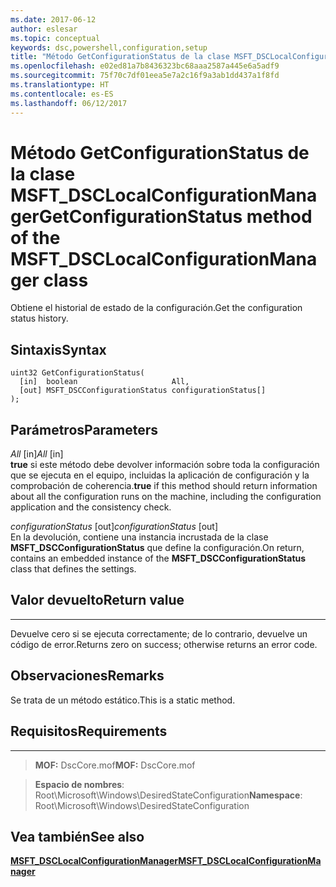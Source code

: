 ```yaml
---
ms.date: 2017-06-12
author: eslesar
ms.topic: conceptual
keywords: dsc,powershell,configuration,setup
title: "Método GetConfigurationStatus de la clase MSFT_DSCLocalConfigurationManager"
ms.openlocfilehash: e02ed81a7b8436323bc68aaa2587a445e6a5adf9
ms.sourcegitcommit: 75f70c7df01eea5e7a2c16f9a3ab1dd437a1f8fd
ms.translationtype: HT
ms.contentlocale: es-ES
ms.lasthandoff: 06/12/2017
---
```

# <a name="getconfigurationstatus-method-of-the-msftdsclocalconfigurationmanager-class"></a><span data-ttu-id="624d6-103">Método GetConfigurationStatus de la clase MSFT_DSCLocalConfigurationManager</span><span class="sxs-lookup"><span data-stu-id="624d6-103">GetConfigurationStatus method of the MSFT_DSCLocalConfigurationManager class</span></span>

<span data-ttu-id="624d6-104">Obtiene el historial de estado de la configuración.</span><span class="sxs-lookup"><span data-stu-id="624d6-104">Get the configuration status history.</span></span>

<a name="syntax"></a><span data-ttu-id="624d6-105">Sintaxis</span><span class="sxs-lookup"><span data-stu-id="624d6-105">Syntax</span></span>
------

```mof
uint32 GetConfigurationStatus(
  [in]  boolean                     All,
  [out] MSFT_DSCConfigurationStatus configurationStatus[]
);
```

<a name="parameters"></a><span data-ttu-id="624d6-106">Parámetros</span><span class="sxs-lookup"><span data-stu-id="624d6-106">Parameters</span></span>
----------

<span data-ttu-id="624d6-107">*All* \[in\]</span><span class="sxs-lookup"><span data-stu-id="624d6-107">*All* \[in\]</span></span>  
<span data-ttu-id="624d6-108">**true** si este método debe devolver información sobre toda la configuración que se ejecuta en el equipo, incluidas la aplicación de configuración y la comprobación de coherencia.</span><span class="sxs-lookup"><span data-stu-id="624d6-108">**true** if this method should return information about all the configuration runs on the machine, including the configuration application and the consistency check.</span></span>

<span data-ttu-id="624d6-109">*configurationStatus* \[out\]</span><span class="sxs-lookup"><span data-stu-id="624d6-109">*configurationStatus* \[out\]</span></span>  
<span data-ttu-id="624d6-110">En la devolución, contiene una instancia incrustada de la clase **MSFT_DSCConfigurationStatus** que define la configuración.</span><span class="sxs-lookup"><span data-stu-id="624d6-110">On return, contains an embedded instance of the **MSFT_DSCConfigurationStatus** class that defines the settings.</span></span>

## <a name="return-value"></a><span data-ttu-id="624d6-111">Valor devuelto</span><span class="sxs-lookup"><span data-stu-id="624d6-111">Return value</span></span>
------------

<span data-ttu-id="624d6-112">Devuelve cero si se ejecuta correctamente; de lo contrario, devuelve un código de error.</span><span class="sxs-lookup"><span data-stu-id="624d6-112">Returns zero on success; otherwise returns an error code.</span></span>

## <a name="remarks"></a><span data-ttu-id="624d6-113">Observaciones</span><span class="sxs-lookup"><span data-stu-id="624d6-113">Remarks</span></span>

<span data-ttu-id="624d6-114">Se trata de un método estático.</span><span class="sxs-lookup"><span data-stu-id="624d6-114">This is a static method.</span></span>

## <a name="requirements"></a><span data-ttu-id="624d6-115">Requisitos</span><span class="sxs-lookup"><span data-stu-id="624d6-115">Requirements</span></span>
------------
><span data-ttu-id="624d6-116">**MOF:** DscCore.mof</span><span class="sxs-lookup"><span data-stu-id="624d6-116">**MOF:** DscCore.mof</span></span>

><span data-ttu-id="624d6-117">**Espacio de nombres**: Root\Microsoft\Windows\DesiredStateConfiguration</span><span class="sxs-lookup"><span data-stu-id="624d6-117">**Namespace**: Root\Microsoft\Windows\DesiredStateConfiguration</span></span>


## <a name="see-also"></a><span data-ttu-id="624d6-118">Vea también</span><span class="sxs-lookup"><span data-stu-id="624d6-118">See also</span></span>


[<span data-ttu-id="624d6-119">**MSFT_DSCLocalConfigurationManager**</span><span class="sxs-lookup"><span data-stu-id="624d6-119">**MSFT_DSCLocalConfigurationManager**</span></span>](msft-dsclocalconfigurationmanager.md)


 

 



